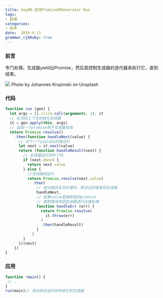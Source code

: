 ```yaml
---
title: day90-支持Promise的Generator Run
tags: 
- 前端
categories: 
- 技术
date:  2019-4-11
grammar_cjkRuby: true
---
```

### 前言
专门处理。生成器yield出Promise，然后其控制生成器的迭代器来执行它，直到结束。

![](https://ws1.sinaimg.cn/large/b15ca614gy1g1z4l15uxpj20dw099t96.jpg)
Photo by Johannes Krupinski on Unsplash
<!--more-->
### 代码
```javascript
function run (gen) {
  let args = [].slice.call(arguments, 1), it
  // 在当前上下文初始化生成器
  it = gen.apply(this, args)
  // 返回一个promise用于生成器完成
  return Promise.resolve()
    .then(function handleNext(value) {
      // 对下一个yield出的值运行
      let next = it.next(value)
      return (function handleResult(next) {
        // 生成器运行完毕了吗
        if (next.done) {
          return next.value
        } else {
          //否则继续运行
          return Promise.resolve(next.value)
            .then(
              // 成功就恢复异步循环，把决议的值发回生成器
              handleNext,
              // 如果value是被拒绝的promise
              // 就把错误传回生成器进行出错处理
              function handleErr (err) {
                return Promise.resolve(
                  it.throw(err)
                )
                .then(handleResult)
              }
            )
        }
      })(next)
    })
}
```

### 应用
```javascript
function *main() {
 // ..
}
run(main)// 自动异步运行你传给它的生成器
```

